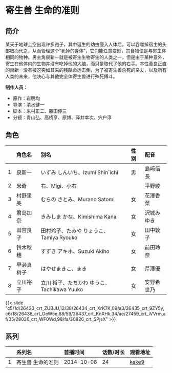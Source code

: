 # 寄生兽 生命的准则


## 简介

某天于地球上空出现许多孢子，其中诞生的幼虫侵入人体后，可以吞噬掉宿主的头部取而代之，从而管理这个“死掉的身体”，它们能任意变形，其食物便是与寄生体相同的物种。男主角泉新一就是被寄生生物寄生的人类之一，但是由于某种意外，寄生在他体内的生物并没有吃掉他的大脑，而只是取代了他的右手。本性善良正直的泉新一没有被这突如其来的残酷命运击倒，为了被寄生兽杀死的亲友，以及所有人类的未来，他决心与其他完全体寄生兽进行殊死搏斗。

**制作人员：**
- 原作：岩明均
- 导演：清水健一
- 脚本：米村正二、藤田伸三
- 分镜：青山弘、高桥亨、原博、泽井幸次、宍户淳

## 角色

|     |   角色名   |   别名  | 性别 |  配音  |
|:--- |:------  |:----      |:---  |:--   |
| 1 | 泉新一 | いずみ しんいち、Izumi Shin`ichi | 男 | 島﨑信長 |
| 2 | 米奇 | 右、Migi、小右 |  | 平野綾 |
| 3 | 村野里美 | むらの さとみ、Murano Satomi | 女 | 花澤香菜 |
| 4 | 君岛加奈 | きみしま かな、Kimishima Kana | 女 | 沢城みゆき |
| 5 | 田宫良子 | 田村玲子、たみや りょうこ、Tamiya Ryouko | 女 | 田中敦子 |
| 6 | 铃木秋穗 | すずき アキホ、Suzuki Akiho | 女 | 前田玲奈 |
| 7 | 早濑真树子 | はやせまきこ、まき | 女 | 芹澤優 |
| 8 | 立川裕子 | 立川 裕子、たちかわ ゆうこ、Tachikawa Yuuko | 女 | 安野希世乃 |

{{< slide "c5/1d/26433_crt_ZUBJU,12/38/26434_crt_XrK7K,09/a3/26435_crt_9ZY5y,c6/18/26436_crt_OeW5e,68/59/26437_crt_KnXHk,34/ae/27459_crt_iVVrm,af/35/28026_crt_WF0Wd,98/fa/30826_crt_SPjsX" >}}

## 系列

|     | 系列名       | 首播时间       | 话数/时长 | 观看地址                                                    |
| :-- | :-------- | :--------- | :---- | :------------------------------------------------------ |
| 1   | 寄生兽 生命的准则 | 2014-10-08 | 24    | [keke9](https://www.keke9.app/play/28276-4-248439.html) |



